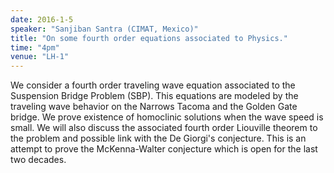 ```yaml
---
date: 2016-1-5
speaker: "Sanjiban Santra (CIMAT, Mexico)"
title: "On some fourth order equations associated to Physics."
time: "4pm" 
venue: "LH-1"
---
```

We consider a fourth order traveling wave equation associated to the Suspension Bridge Problem (SBP). This equations are modeled by the traveling wave behavior on the Narrows Tacoma and the Golden Gate bridge. We prove existence of homoclinic solutions when the wave speed is small. We will also discuss the associated fourth order Liouville theorem to the problem and possible link with the De Giorgi's conjecture. This is an attempt to prove the McKenna-Walter conjecture which is open for the last two decades.
